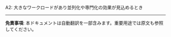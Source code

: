 <!--
CO_OP_TRANSLATOR_METADATA:
{
  "original_hash": "0943ad1b2b8f33ed9911842b552c6376",
  "translation_date": "2025-06-11T04:53:50+00:00",
  "source_file": "08-multi-agent/solution/solution-quiz.md",
  "language_code": "ja"
}
-->
A2: 大きなワークロードがあり並列化や専門化の効果が見込めるとき

---
**免責事項**: 本ドキュメントは自動翻訳を一部含みます。重要用途では原文も参照してください。